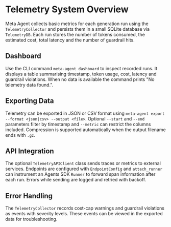 # Telemetry System Overview

Meta Agent collects basic metrics for each generation run using the
`TelemetryCollector` and persists them in a small SQLite database via
`TelemetryDB`. Each run stores the number of tokens consumed, the
estimated cost, total latency and the number of guardrail hits.

## Dashboard

Use the CLI command `meta-agent dashboard` to inspect recorded runs.
It displays a table summarising timestamp, token usage, cost, latency
and guardrail violations. When no data is available the command prints
"No telemetry data found.".

## Exporting Data

Telemetry can be exported in JSON or CSV format using
`meta-agent export --format <json|csv> --output <file>`.
Optional `--start` and `--end` parameters filter by timestamp and
`--metric` can restrict the columns included. Compression is
supported automatically when the output filename ends with `.gz`.

## API Integration

The optional `TelemetryAPIClient` class sends traces or metrics to
external services. Endpoints are configured with `EndpointConfig` and
`attach_runner` can instrument an Agents SDK `Runner` to forward span
information after each run. Errors while sending are logged and retried
with backoff.

## Error Handling

The `TelemetryCollector` records cost-cap warnings and guardrail
violations as events with severity levels. These events can be viewed in
the exported data for troubleshooting.
